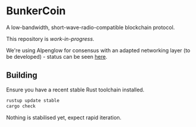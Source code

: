 # BunkerCoin

A low-bandwidth, short-wave-radio-compatible blockchain protocol.

This repository is *work-in-progress*.

We're using Alpenglow for consensus with an adapted networking layer (to be developed) - status can be seen [here](https://github.com/TheBunkerCoin/alpenglow).

## Building

Ensure you have a recent stable Rust toolchain installed.

```bash
rustup update stable
cargo check
```

Nothing is stabilised yet, expect rapid iteration. 